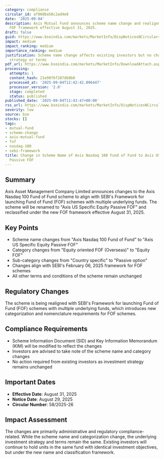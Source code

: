 ```yaml
---
category: compliance
circular_id: af868ba58c2ad4e8
date: '2025-09-04'
description: Axis Mutual Fund announces scheme name change and realignment with SEBI's
  FOF framework effective August 31, 2025.
draft: false
guid: https://www.bseindia.com/markets/MarketInfo/DispNoticesNCirculars.aspx?Noticeid={66660D36-1FBE-48C4-85AE-D6CA14FECF83}&noticeno=20250904-22&dt=09/04/2025&icount=22&totcount=42&flag=0
impact: medium
impact_ranking: medium
importance_ranking: medium
justification: Scheme name change affects existing investors but no change in investment
  strategy or terms
pdf_url: https://www.bseindia.com/markets/MarketInfo/DownloadAttach.aspx?id=20250904-22&attachedId=ba209618-3a1d-439d-a73e-daa5b6094eb7
processing:
  attempts: 1
  content_hash: 21e98f6f287db8b0
  processed_at: '2025-09-04T12:42:42.096447'
  processor_version: '2.0'
  stage: completed
  status: published
published_date: '2025-09-04T11:43:47+00:00'
rss_url: https://www.bseindia.com/markets/MarketInfo/DispNoticesNCirculars.aspx?Noticeid={66660D36-1FBE-48C4-85AE-D6CA14FECF83}&noticeno=20250904-22&dt=09/04/2025&icount=22&totcount=42&flag=0
severity: low
source: bse
stocks: []
tags:
- mutual-fund
- scheme-change
- axis-mutual-fund
- fof
- nasdaq-100
- sebi-framework
title: Change in Scheme Name of Axis Nasdaq 100 Fund of Fund to Axis US Specific Equity
  Passive FOF
---
```


## Summary

Axis Asset Management Company Limited announces changes to the Axis Nasdaq 100 Fund of Fund scheme to align with SEBI's Framework for launching Fund of Fund (FOF) schemes with multiple underlying funds. The scheme will be renamed to "Axis US Specific Equity Passive FOF" and reclassified under the new FOF framework effective August 31, 2025.

## Key Points

- Scheme name changes from "Axis Nasdaq 100 Fund of Fund" to "Axis US Specific Equity Passive FOF"
- Category changes from "Equity oriented FOF (Overseas)" to "Equity FOF"
- Sub-category changes from "Country specific" to "Passive option"
- Changes align with SEBI's February 06, 2025 framework for FOF schemes
- All other terms and conditions of the scheme remain unchanged

## Regulatory Changes

The scheme is being realigned with SEBI's Framework for launching Fund of Fund (FOF) schemes with multiple underlying funds, which introduces new categorization and nomenclature requirements for FOF schemes.

## Compliance Requirements

- Scheme Information Document (SID) and Key Information Memorandum (KIM) will be modified to reflect the changes
- Investors are advised to take note of the scheme name and category changes
- No action required from existing investors as investment strategy remains unchanged

## Important Dates

- **Effective Date**: August 31, 2025
- **Notice Date**: August 29, 2025
- **Circular Number**: 58/2025-26

## Impact Assessment

The changes are primarily administrative and regulatory compliance-related. While the scheme name and categorization change, the underlying investment strategy and terms remain the same. Existing investors will continue to hold units in the same fund with identical investment objectives, but under the new name and classification framework.